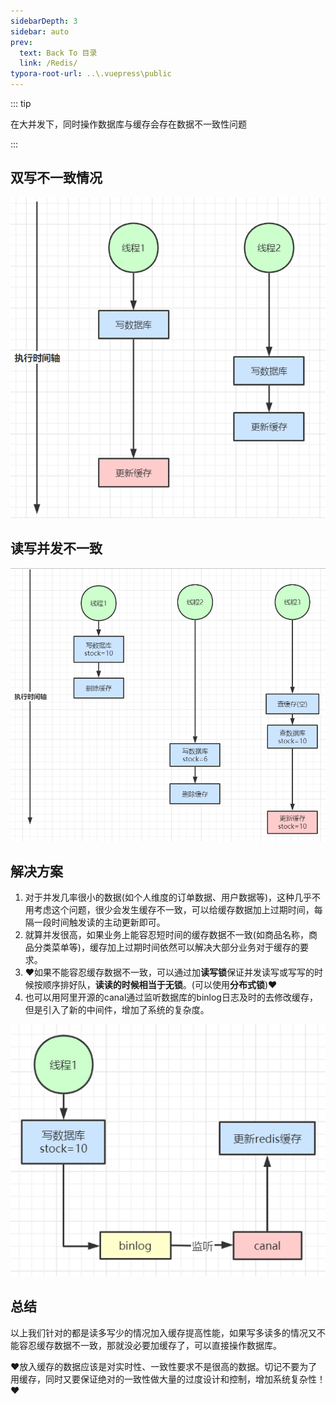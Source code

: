 ```yaml
---
sidebarDepth: 3
sidebar: auto
prev:
  text: Back To 目录
  link: /Redis/
typora-root-url: ..\.vuepress\public
---
```


::: tip

在大并发下，同时操作数据库与缓存会存在数据不一致性问题

:::

## 双写不一致情况

![](/images/Redis/103029.png)

## 读写并发不一致

![](/images/Redis/103137.png)



## 解决方案

1. 对于并发几率很小的数据(如个人维度的订单数据、用户数据等)，这种几乎不用考虑这个问题，很少会发生缓存不一致，可以给缓存数据加上过期时间，每隔一段时间触发读的主动更新即可。
2. 就算并发很高，如果业务上能容忍短时间的缓存数据不一致(如商品名称，商品分类菜单等)，缓存加上过期时间依然可以解决大部分业务对于缓存的要求。
3. ❤️如果不能容忍缓存数据不一致，可以通过加**读写锁**保证并发读写或写写的时候按顺序排好队，**读读的时候相当于无锁**。(可以使用**分布式锁**)❤️
4. 也可以用阿里开源的canal通过监听数据库的binlog日志及时的去修改缓存，但是引入了新的中间件，增加了系统的复杂度。

![](/images/Redis/103108.png)

## **总结**

以上我们针对的都是读多写少的情况加入缓存提高性能，如果写多读多的情况又不能容忍缓存数据不一致，那就没必要加缓存了，可以直接操作数据库。

❤️放入缓存的数据应该是对实时性、一致性要求不是很高的数据。切记不要为了用缓存，同时又要保证绝对的一致性做大量的过度设计和控制，增加系统复杂性！❤️

